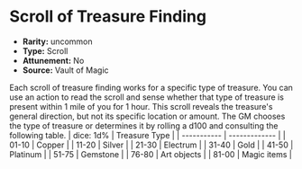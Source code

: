
# Scroll of Treasure Finding

* **Rarity:** uncommon
* **Type:** Scroll
* **Attunement:** No
* **Source:** Vault of Magic


Each scroll of treasure finding works for a specific type of treasure. You can use an action to read the scroll and sense whether that type of treasure is present within 1 mile of you for 1 hour. This scroll reveals the treasure's general direction, but not its specific location or amount. The GM chooses the type of treasure or determines it by rolling a d100 and consulting the following table. | dice: 1d% | Treasure Type |
| ----------- | ------------- |
| 01-10 | Copper |
| 11-20 | Silver |
| 21-30 | Electrum |
| 31-40 | Gold |
| 41-50 | Platinum |
| 51-75 | Gemstone |
| 76-80 | Art objects |
| 81-00 | Magic items |
